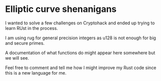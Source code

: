 # Elliptic curve shenanigans

I wanted to solve a few challenges on Cryptohack and ended up trying to learn RUst in the process.  

I am using rug for general precision integers as u128 is not enough for big and secure primes.  

A documentation of what functions do might appear here somewhere but we will see.  

Feel free to comment and tell me how I might improve my Rust code since this is a new language for me.

